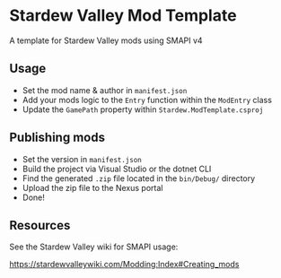 # Stardew Valley Mod Template

A template for Stardew Valley mods using SMAPI v4

## Usage
- Set the mod name & author in `manifest.json`
- Add your mods logic to the `Entry` function within the `ModEntry` class
- Update the `GamePath` property within `Stardew.ModTemplate.csproj`

## Publishing mods
- Set the version in `manifest.json`
- Build the project via Visual Studio or the dotnet CLI
- Find the generated `.zip` file located in the `bin/Debug/` directory
- Upload the zip file to the Nexus portal
- Done!


## Resources

See the Stardew Valley wiki for SMAPI usage:

https://stardewvalleywiki.com/Modding:Index#Creating_mods
